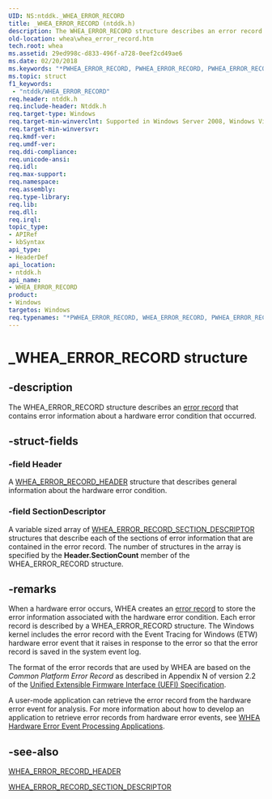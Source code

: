 ```yaml
---
UID: NS:ntddk._WHEA_ERROR_RECORD
title: _WHEA_ERROR_RECORD (ntddk.h)
description: The WHEA_ERROR_RECORD structure describes an error record that contains error information about a hardware error condition that occurred.
old-location: whea\whea_error_record.htm
tech.root: whea
ms.assetid: 29ed998c-d833-496f-a728-0eef2cd49ae6
ms.date: 02/20/2018
ms.keywords: "*PWHEA_ERROR_RECORD, PWHEA_ERROR_RECORD, PWHEA_ERROR_RECORD structure pointer [WHEA Drivers and Applications], WHEA_ERROR_RECORD, WHEA_ERROR_RECORD structure [WHEA Drivers and Applications], _WHEA_ERROR_RECORD, ntddk/PWHEA_ERROR_RECORD, ntddk/WHEA_ERROR_RECORD, whea.whea_error_record, whearef_dc309156-feee-4cc2-ba75-d39f3f05fa5f.xml"
ms.topic: struct
f1_keywords:
 - "ntddk/WHEA_ERROR_RECORD"
req.header: ntddk.h
req.include-header: Ntddk.h
req.target-type: Windows
req.target-min-winverclnt: Supported in Windows Server 2008, Windows Vista SP1, and later versions of Windows.
req.target-min-winversvr: 
req.kmdf-ver: 
req.umdf-ver: 
req.ddi-compliance: 
req.unicode-ansi: 
req.idl: 
req.max-support: 
req.namespace: 
req.assembly: 
req.type-library: 
req.lib: 
req.dll: 
req.irql: 
topic_type:
- APIRef
- kbSyntax
api_type:
- HeaderDef
api_location:
- ntddk.h
api_name:
- WHEA_ERROR_RECORD
product:
- Windows
targetos: Windows
req.typenames: "*PWHEA_ERROR_RECORD, WHEA_ERROR_RECORD, PWHEA_ERROR_RECORD"
---
```


# _WHEA_ERROR_RECORD structure


## -description


The WHEA_ERROR_RECORD structure describes an <a href="https://docs.microsoft.com/windows-hardware/drivers/whea/error-records">error record</a> that contains error information about a hardware error condition that occurred.


## -struct-fields




### -field Header

A <a href="https://docs.microsoft.com/windows-hardware/drivers/ddi/content/ntddk/ns-ntddk-_whea_error_record_header">WHEA_ERROR_RECORD_HEADER</a> structure that describes general information about the hardware error condition.


### -field SectionDescriptor

A variable sized array of <a href="https://docs.microsoft.com/windows-hardware/drivers/ddi/content/ntddk/ns-ntddk-_whea_error_record_section_descriptor">WHEA_ERROR_RECORD_SECTION_DESCRIPTOR</a> structures that describe each of the sections of error information that are contained in the error record. The number of structures in the array is specified by the <b>Header.SectionCount</b> member of the WHEA_ERROR_RECORD structure.


## -remarks



When a hardware error occurs, WHEA creates an <a href="https://docs.microsoft.com/windows-hardware/drivers/whea/error-records">error record</a> to store the error information associated with the hardware error condition. Each error record is described by a WHEA_ERROR_RECORD structure. The Windows kernel includes the error record with the Event Tracing for Windows (ETW) hardware error event that it raises in response to the error so that the error record is saved in the system event log.

The format of the error records that are used by WHEA are based on the <i>Common Platform Error Record</i> as described in Appendix N of version 2.2 of the <a href="https://go.microsoft.com/fwlink/p/?linkid=69484">Unified Extensible Firmware Interface (UEFI) Specification</a>.

A user-mode application can retrieve the error record from the hardware error event for analysis. For more information about how to develop an application to retrieve error records from hardware error events, see <a href="https://docs.microsoft.com/windows-hardware/drivers/whea/whea-hardware-error-event-processing-applications">WHEA Hardware Error Event Processing Applications</a>.




## -see-also




<a href="https://docs.microsoft.com/windows-hardware/drivers/ddi/content/ntddk/ns-ntddk-_whea_error_record_header">WHEA_ERROR_RECORD_HEADER</a>



<a href="https://docs.microsoft.com/windows-hardware/drivers/ddi/content/ntddk/ns-ntddk-_whea_error_record_section_descriptor">WHEA_ERROR_RECORD_SECTION_DESCRIPTOR</a>
 

 

